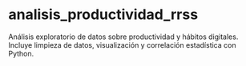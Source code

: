 # analisis_productividad_rrss
Análisis exploratorio de datos sobre productividad y hábitos digitales. Incluye limpieza de datos, visualización y correlación estadística con Python.
